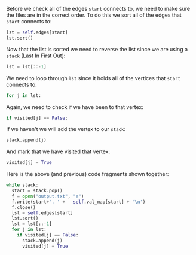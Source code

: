 <!---title{print_ordered_file_structure() Function Part 2 Explained}--->

<!--badges={Python:18,Algorithms:18}-->

<!--concepts={directedGraphs, introToGraphs, useOfGraphs, Depth First Search (DFS), Stack Manipulation}-->

Before we check all of the edges `start` connects to, we need to make sure the files are in the correct order. To do this we sort all of the edges that `start` connects to:

```python
lst = self.edges[start]
lst.sort()
```

Now that the list is sorted we need to reverse the list since we are using a `stack` (Last In First Out):

```python
lst = lst[::-1]
```

We need to loop through `lst` since it holds all of the vertices that `start` connects to:

```python
for j in lst:
```

Again, we need to check if we have been to that vertex:

```python
if visited[j] == False: 
```

If we haven't we will add the vertex to our `stack`:

```python
stack.append(j)
```

And mark that we have visited that vertex:

```python
visited[j] = True
```

Here is the above (and previous) code fragments shown together:

```python
while stack:
  start = stack.pop()
  f = open("output.txt", "a")
  f.write(start+'. ' +   self.val_map[start] + '\n')
  f.close()
  lst = self.edges[start]
  lst.sort()
  lst = lst[::-1]
  for j in lst:
    if visited[j] == False: 
      stack.append(j)
      visited[j] = True
```

